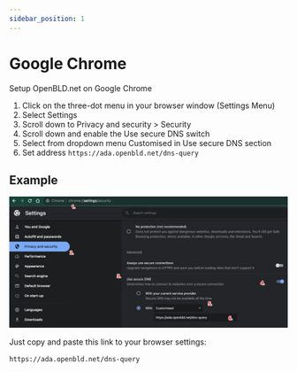 ```yaml
---
sidebar_position: 1
---
```


# Google Chrome

Setup OpenBLD.net on Google Chrome

1. Click on the three-dot menu in your browser window (Settings Menu)
2. Select Settings
3. Scroll down to Privacy and security > Security
4. Scroll down and enable the Use secure DNS switch
5. Select from dropdown menu Customised in Use secure DNS section
6. Set address `https://ada.openbld.net/dns-query`

## Example
![Setup OpenBLD.net - Google Chrome](./setup-openbld-dns-google-chrome.jpg)

Just copy and paste this link to your browser settings:

```shell
https://ada.openbld.net/dns-query
